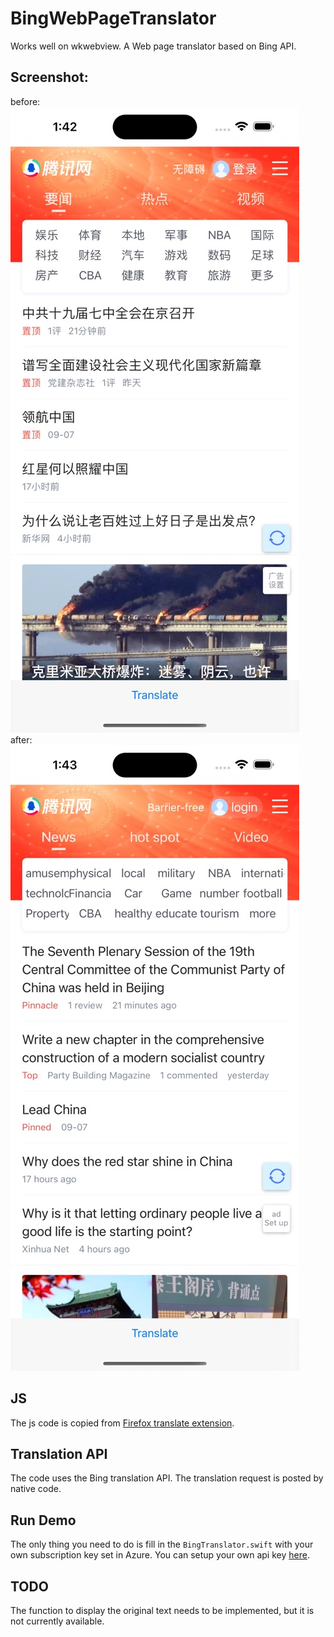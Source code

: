 # BingWebPageTranslator
 Works well on wkwebview.
 A Web page translator based on Bing API.
 

## Screenshot:  
before:  
![original webpage](https://github.com/xxycode/BingWebPageTranslator/blob/655ba06c0c9d3d9caecbf51bae56b27ab568118f/trbefore.jpg)  
after:  
![original webpage](https://github.com/xxycode/BingWebPageTranslator/blob/655ba06c0c9d3d9caecbf51bae56b27ab568118f/trafter.jpg)
 
## JS
 The js code is copied from [Firefox translate extension](https://addons.mozilla.org/en-US/firefox/addon/simple-translate/).
 
## Translation API
 The code uses the Bing translation API.
 The translation request is posted by native code.
 
## Run Demo
The only thing you need to do is fill in the `BingTranslator.swift` with your own subscription key set in Azure.
You can setup your own api key [here](https://www.microsoft.com/en-us/translator/business/translator-api/).

## TODO
The function to display the original text needs to be implemented, but it is not currently available.
